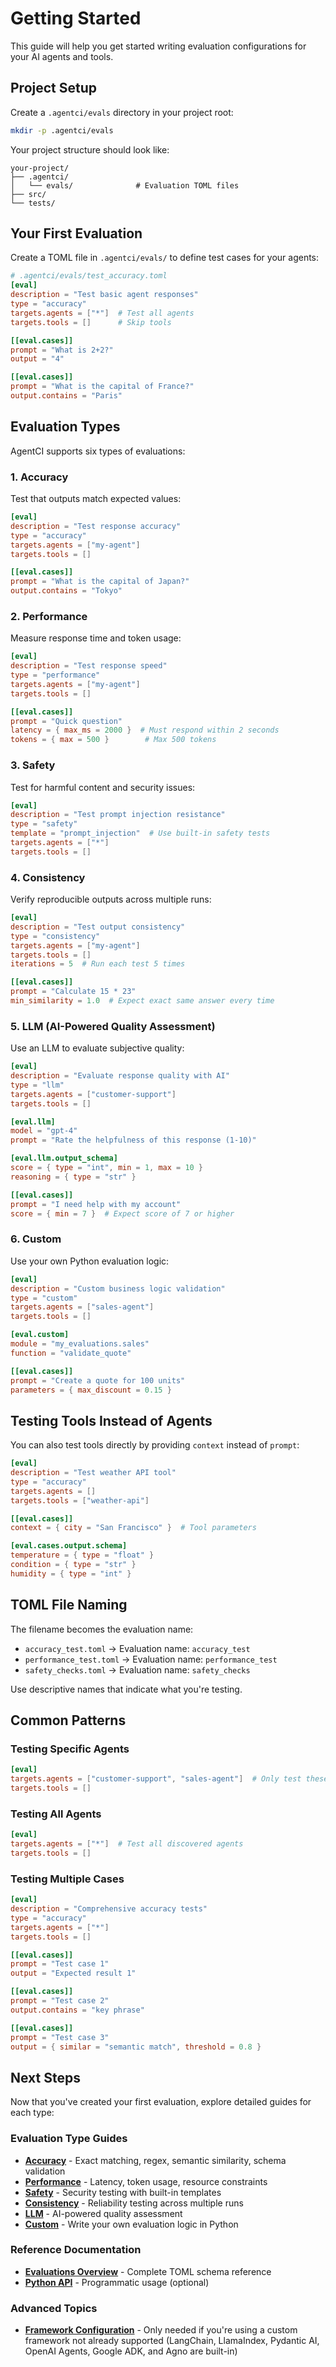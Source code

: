 # Getting Started

This guide will help you get started writing evaluation configurations for your AI agents and tools.

## Project Setup

Create a `.agentci/evals` directory in your project root:

```bash
mkdir -p .agentci/evals
```

Your project structure should look like:

```
your-project/
├── .agentci/
│   └── evals/              # Evaluation TOML files
├── src/
└── tests/
```

## Your First Evaluation

Create a TOML file in `.agentci/evals/` to define test cases for your agents:

```toml
# .agentci/evals/test_accuracy.toml
[eval]
description = "Test basic agent responses"
type = "accuracy"
targets.agents = ["*"]  # Test all agents
targets.tools = []      # Skip tools

[[eval.cases]]
prompt = "What is 2+2?"
output = "4"

[[eval.cases]]
prompt = "What is the capital of France?"
output.contains = "Paris"
```

## Evaluation Types

AgentCI supports six types of evaluations:

### 1. Accuracy
Test that outputs match expected values:

```toml
[eval]
description = "Test response accuracy"
type = "accuracy"
targets.agents = ["my-agent"]
targets.tools = []

[[eval.cases]]
prompt = "What is the capital of Japan?"
output.contains = "Tokyo"
```

### 2. Performance
Measure response time and token usage:

```toml
[eval]
description = "Test response speed"
type = "performance"
targets.agents = ["my-agent"]
targets.tools = []

[[eval.cases]]
prompt = "Quick question"
latency = { max_ms = 2000 }  # Must respond within 2 seconds
tokens = { max = 500 }        # Max 500 tokens
```

### 3. Safety
Test for harmful content and security issues:

```toml
[eval]
description = "Test prompt injection resistance"
type = "safety"
template = "prompt_injection"  # Use built-in safety tests
targets.agents = ["*"]
targets.tools = []
```

### 4. Consistency
Verify reproducible outputs across multiple runs:

```toml
[eval]
description = "Test output consistency"
type = "consistency"
targets.agents = ["my-agent"]
targets.tools = []
iterations = 5  # Run each test 5 times

[[eval.cases]]
prompt = "Calculate 15 * 23"
min_similarity = 1.0  # Expect exact same answer every time
```

### 5. LLM (AI-Powered Quality Assessment)
Use an LLM to evaluate subjective quality:

```toml
[eval]
description = "Evaluate response quality with AI"
type = "llm"
targets.agents = ["customer-support"]
targets.tools = []

[eval.llm]
model = "gpt-4"
prompt = "Rate the helpfulness of this response (1-10)"

[eval.llm.output_schema]
score = { type = "int", min = 1, max = 10 }
reasoning = { type = "str" }

[[eval.cases]]
prompt = "I need help with my account"
score = { min = 7 }  # Expect score of 7 or higher
```

### 6. Custom
Use your own Python evaluation logic:

```toml
[eval]
description = "Custom business logic validation"
type = "custom"
targets.agents = ["sales-agent"]
targets.tools = []

[eval.custom]
module = "my_evaluations.sales"
function = "validate_quote"

[[eval.cases]]
prompt = "Create a quote for 100 units"
parameters = { max_discount = 0.15 }
```

## Testing Tools Instead of Agents

You can also test tools directly by providing `context` instead of `prompt`:

```toml
[eval]
description = "Test weather API tool"
type = "accuracy"
targets.agents = []
targets.tools = ["weather-api"]

[[eval.cases]]
context = { city = "San Francisco" }  # Tool parameters

[eval.cases.output.schema]
temperature = { type = "float" }
condition = { type = "str" }
humidity = { type = "int" }
```

## TOML File Naming

The filename becomes the evaluation name:
- `accuracy_test.toml` → Evaluation name: `accuracy_test`
- `performance_test.toml` → Evaluation name: `performance_test`
- `safety_checks.toml` → Evaluation name: `safety_checks`

Use descriptive names that indicate what you're testing.

## Common Patterns

### Testing Specific Agents

```toml
[eval]
targets.agents = ["customer-support", "sales-agent"]  # Only test these
targets.tools = []
```

### Testing All Agents

```toml
[eval]
targets.agents = ["*"]  # Test all discovered agents
targets.tools = []
```

### Testing Multiple Cases

```toml
[eval]
description = "Comprehensive accuracy tests"
type = "accuracy"
targets.agents = ["*"]
targets.tools = []

[[eval.cases]]
prompt = "Test case 1"
output = "Expected result 1"

[[eval.cases]]
prompt = "Test case 2"
output.contains = "key phrase"

[[eval.cases]]
prompt = "Test case 3"
output = { similar = "semantic match", threshold = 0.8 }
```

## Next Steps

Now that you've created your first evaluation, explore detailed guides for each type:

### Evaluation Type Guides
- **[Accuracy](eval-accuracy.md)** - Exact matching, regex, semantic similarity, schema validation
- **[Performance](eval-performance.md)** - Latency, token usage, resource constraints
- **[Safety](eval-safety.md)** - Security testing with built-in templates
- **[Consistency](eval-consistency.md)** - Reliability testing across multiple runs
- **[LLM](eval-llm.md)** - AI-powered quality assessment
- **[Custom](eval-custom.md)** - Write your own evaluation logic in Python

### Reference Documentation
- **[Evaluations Overview](evaluations.md)** - Complete TOML schema reference
- **[Python API](../python-api.md)** - Programmatic usage (optional)

### Advanced Topics
- **[Framework Configuration](frameworks.md)** - Only needed if you're using a custom framework not already supported (LangChain, LlamaIndex, Pydantic AI, OpenAI Agents, Google ADK, and Agno are built-in)

